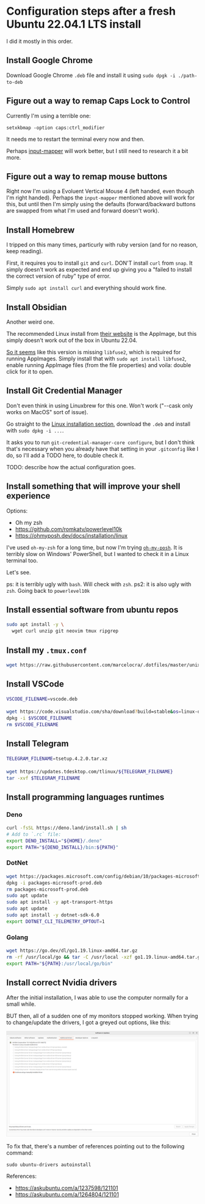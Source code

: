 # Configuration steps after a fresh Ubuntu 22.04.1 LTS install

I did it mostly in this order.

## Install Google Chrome

Download Google Chrome `.deb` file and install it using
`sudo dpgk -i ./path-to-deb`

## Figure out a way to remap Caps Lock to Control

Currently I'm using a terrible one:

```shell
setxkbmap -option caps:ctrl_modifier
```

It needs me to restart the terminal every now and then.

Perhaps [input-mapper](https://github.com/sezanzeb/input-remapper/) will work
better, but I still need to research it a bit more.

## Figure out a way to remap mouse buttons

Right now I'm using a Evoluent Vertical Mouse 4 (left handed, even though I'm
right handed). Perhaps the `input-mapper` mentioned above will work for this,
but until then I'm simply using the defaults (forward/backward buttons are
swapped from what I'm used and forward doesn't work).

## Install Homebrew

I tripped on this many times, particurly with ruby version (and for no reason,
keep reading).

First, it requires you to install `git` and `curl`. DON'T install `curl` from
`snap`. It simply doesn't work as expected and end up giving you a "failed to
install the correct version of ruby" type of error.

Simply `sudo apt install curl` and everything should work fine.

## Install Obsidian

Another weird one.

The recommended Linux install from [their website](https://obsidian.md) is the
AppImage, but this simply doesn't work out of the box in Ubuntu 22.04.

[So it seems](https://itsfoss.com/cant-run-appimage-ubuntu/) like this version
is missing `libfuse2`, which is required for running AppImages. Simply install
that with `sudo apt install libfuse2`, enable running AppImage files (from the
file properties) and voila: double click for it to open.

## Install Git Credential Manager

Don't even think in using Linuxbrew for this one. Won't work ("--cask only works
on MacOS" sort of issue).

Go straight to the
[Linux installation section](https://github.com/GitCredentialManager/git-credential-manager#linux),
download the `.deb` and install with `sudo dpkg -i ...`.

It asks you to run `git-credential-manager-core configure`, but I don't think
that's necessary when you already have that setting in your `.gitconfig` like I
do, so I'll add a TODO here, to double check it.

TODO: describe how the actual configuration goes.

## Install something that will improve your shell experience

Options:

- Oh my zsh
- https://github.com/romkatv/powerlevel10k
- https://ohmyposh.dev/docs/installation/linux

I've used `oh-my-zsh` for a long time, but now I'm trying
[`oh-my-posh`](https://ohmyposh.dev/docs/installation/linux). It is terribly
slow on Windows' PowerShell, but I wanted to check it in a Linux terminal too.

Let's see.

ps: it is terribly ugly with `bash`. Will check with `zsh`. ps2: it is also ugly
with `zsh`. Going back to `powerlevel10k`

## Install essential software from ubuntu repos

```sh
sudo apt install -y \
  wget curl unzip git neovim tmux ripgrep
```

## Install my `.tmux.conf`

```sh
wget https://raw.githubusercontent.com/marcelocra/.dotfiles/master/unix/.tmux.conf -P ~
```

## Install VSCode

```sh
VSCODE_FILENAME=vscode.deb

wget https://code.visualstudio.com/sha/download?build=stable&os=linux-deb-x64 -O $VSCODE_FILENAME
dpkg -i $VSCODE_FILENAME
rm $VSCODE_FILENAME
```

## Install Telegram

```sh
TELEGRAM_FILENAME=tsetup.4.2.0.tar.xz

wget https://updates.tdesktop.com/tlinux/${TELEGRAM_FILENAME}
tar -xvf $TELEGRAM_FILENAME
```

## Install programming languages runtimes

### Deno

```sh
curl -fsSL https://deno.land/install.sh | sh
# Add to `.rc` file:
export DENO_INSTALL="${HOME}/.deno"
export PATH="${DENO_INSTALL}/bin:${PATH}"
```

### DotNet

```sh
wget https://packages.microsoft.com/config/debian/10/packages-microsoft-prod.deb -O packages-microsoft-prod.deb
dpkg -i packages-microsoft-prod.deb
rm packages-microsoft-prod.deb
sudo apt update
sudo apt install -y apt-transport-https
sudo apt update
sudo apt install -y dotnet-sdk-6.0
export DOTNET_CLI_TELEMETRY_OPTOUT=1
```

### Golang

```sh
wget https://go.dev/dl/go1.19.linux-amd64.tar.gz
rm -rf /usr/local/go && tar -C /usr/local -xzf go1.19.linux-amd64.tar.gz
export PATH="${PATH}:/usr/local/go/bin"
```

## Install correct Nvidia drivers

After the initial installation, I was able to use the computer normally for a
small while.

BUT then, all of a sudden one of my monitors stopped working. When trying to
change/update the drivers, I got a greyed out options, like this:

![greyed out nvidia driver options](./nvidia-drivers-greyed-out.png)

To fix that, there's a number of references pointing out to the following
command:

```
sudo ubuntu-drivers autoinstall
```

References:

- https://askubuntu.com/a/1237598/121101
- https://askubuntu.com/a/1264804/121101
